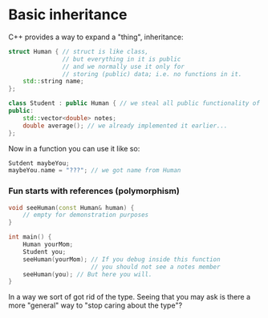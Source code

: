 # Basic inheritance
C++ provides a way to expand a "thing", inheritance:
```cpp
struct Human { // struct is like class,
               // but everything in it is public
               // and we normally use it only for
               // storing (public) data; i.e. no functions in it.
    std::string name;
};

class Student : public Human { // we steal all public functionality of Human
public:
    std::vector<double> notes;
    double average(); // we already implemented it earlier...
};
```
Now in a function you can use it like so:
```cpp
Sutdent maybeYou;
maybeYou.name = "???"; // we got name from Human
```

### Fun starts with references (polymorphism)
```cpp
void seeHuman(const Human& human) {
    // empty for demonstration purposes
}

int main() {
    Human yourMom;
    Student you;
    seeHuman(yourMom); // If you debug inside this function
                       // you should not see a notes member
    seeHuman(you); // But here you will.
}
```
In a way we sort of got rid of the type.
Seeing that you may ask is there a more "general" way to "stop caring about the type"?
